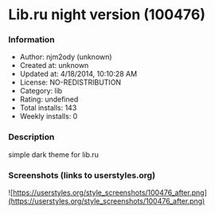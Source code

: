 # Lib.ru night version (100476)

### Information
- Author: njm2ody (unknown)
- Created at: unknown
- Updated at: 4/18/2014, 10:10:28 AM
- License: NO-REDISTRIBUTION
- Category: lib
- Rating: undefined
- Total installs: 143
- Weekly installs: 0


### Description
simple dark theme for lib.ru


### Screenshots (links to userstyles.org)
![https://userstyles.org/style_screenshots/100476_after.png](https://userstyles.org/style_screenshots/100476_after.png)



